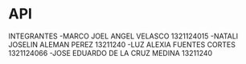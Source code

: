# API
INTEGRANTES
-MARCO JOEL ANGEL VELASCO 1321124015
-NATALI JOSELIN ALEMAN PEREZ 13211240
-LUZ ALEXIA FUENTES CORTES 1321124066
-JOSE EDUARDO DE LA CRUZ MEDINA 13211240

